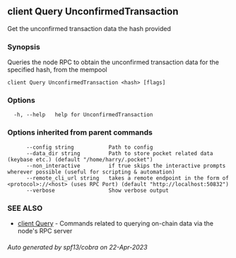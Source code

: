 ## client Query UnconfirmedTransaction

Get the unconfirmed transaction data the hash provided

### Synopsis

Queries the node RPC to obtain the unconfirmed transaction data for the specified hash, from the mempool

```
client Query UnconfirmedTransaction <hash> [flags]
```

### Options

```
  -h, --help   help for UnconfirmedTransaction
```

### Options inherited from parent commands

```
      --config string           Path to config
      --data_dir string         Path to store pocket related data (keybase etc.) (default "/home/harry/.pocket")
      --non_interactive         if true skips the interactive prompts wherever possible (useful for scripting & automation)
      --remote_cli_url string   takes a remote endpoint in the form of <protocol>://<host> (uses RPC Port) (default "http://localhost:50832")
      --verbose                 Show verbose output
```

### SEE ALSO

* [client Query](client_Query.md)	 - Commands related to querying on-chain data via the node's RPC server

###### Auto generated by spf13/cobra on 22-Apr-2023

